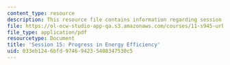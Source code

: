 ```yaml
---
content_type: resource
description: This resource file contains information regarding session 15.
file: https://ol-ocw-studio-app-qa.s3.amazonaws.com/courses/11-s945-urbanizing-china-a-reflective-dialogue-fall-2013/033eb1246bfd974694235408347530c5_MIT11_S945F13_Session15.pdf
file_type: application/pdf
resourcetype: Document
title: 'Session 15: Progress in Energy Efficiency'
uid: 033eb124-6bfd-9746-9423-5408347530c5
---
```

